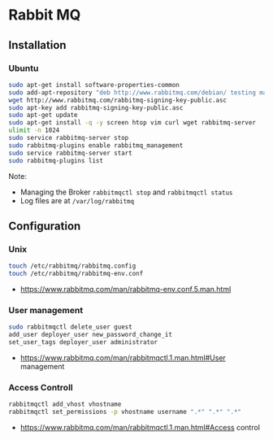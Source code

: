 # Rabbit MQ

## Installation

### Ubuntu

```bash
sudo apt-get install software-properties-common
sudo add-apt-repository "deb http://www.rabbitmq.com/debian/ testing main"
wget http://www.rabbitmq.com/rabbitmq-signing-key-public.asc
sudo apt-key add rabbitmq-signing-key-public.asc
sudo apt-get update
sudo apt-get install -q -y screen htop vim curl wget rabbitmq-server
ulimit -n 1024
sudo service rabbitmq-server stop
sudo rabbitmq-plugins enable rabbitmq_management
sudo service rabbitmq-server start
sudo rabbitmq-plugins list
```

Note:

* Managing the Broker `rabbitmqctl stop` and `rabbitmqctl status`
* Log files are at `/var/log/rabbitmq`

## Configuration

### Unix

```bash
touch /etc/rabbitmq/rabbitmq.config
touch /etc/rabbitmq/rabbitmq-env.conf
```

* https://www.rabbitmq.com/man/rabbitmq-env.conf.5.man.html

### User management

```bash
sudo rabbitmqctl delete_user guest
add_user deployer_user new_password_change_it
set_user_tags deployer_user administrator
```

* https://www.rabbitmq.com/man/rabbitmqctl.1.man.html#User management

### Access Controll

```bash
rabbitmqctl add_vhost vhostname
rabbitmqctl set_permissions -p vhostname username ".*" ".*" ".*"
```

* https://www.rabbitmq.com/man/rabbitmqctl.1.man.html#Access control
